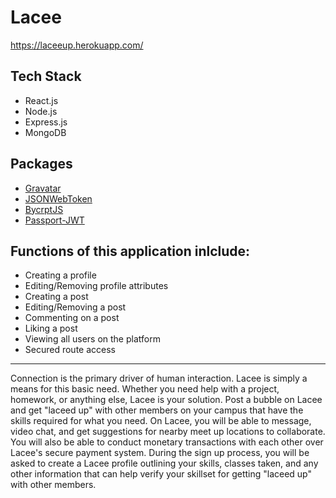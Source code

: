 # Lacee

https://laceeup.herokuapp.com/

## Tech Stack
- React.js
- Node.js
- Express.js
- MongoDB

## Packages
- [Gravatar](https://www.npmjs.com/package/gravatar)
- [JSONWebToken](https://www.npmjs.com/package/jsonwebtoken)
- [BycrptJS](https://www.npmjs.com/package/bcryptjs)
- [Passport-JWT](https://www.npmjs.com/package/passport-jwt)

## Functions of this application inlclude:
- Creating a profile 
- Editing/Removing profile attributes 
- Creating a post 
- Editing/Removing a post
- Commenting on a post 
- Liking a post 
- Viewing all users on the platform
- Secured route access

<hr></hr>

Connection is the primary driver of human interaction. Lacee is simply a means for this basic need. Whether you need help with a project, homework, or anything else, Lacee is your solution. Post a bubble on Lacee and get "laceed up" with other members on your campus that have the skills required for what you need. On Lacee, you will be able to message, video chat, and get suggestions for nearby meet up locations to collaborate. You will also be able to conduct monetary transactions with each other over Lacee's secure payment system. During the sign up process, you will be asked to create a Lacee profile outlining your skills, classes taken, and any other information that can help verify your skillset for getting "laceed up" with other members.
